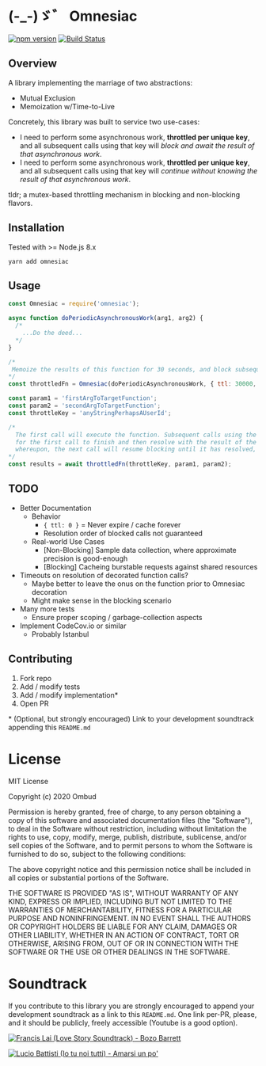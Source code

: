 # (-\_-)ゞ゛ Omnesiac

[![npm version](https://badge.fury.io/js/omnesiac.svg)](https://badge.fury.io/js/omnesiac)
[![Build Status](https://travis-ci.org/growombud/omnesiac.svg?branch=master)](https://travis-ci.org/growombud/omnesiac)

## Overview

A library implementing the marriage of two abstractions:

- Mutual Exclusion
- Memoization w/Time-to-Live

Concretely, this library was built to service two use-cases:

- I need to perform some asynchronous work, **throttled per unique key**, and all subsequent calls using that key will _block and await the result of that asynchronous work_.
- I need to perform some asynchronous work, **throttled per unique key**, and all subsequent calls using that key will _continue without knowing the result of that asynchronous work_.

tldr; a mutex-based throttling mechanism in blocking and non-blocking flavors.

## Installation

Tested with >= Node.js 8.x

`yarn add omnesiac`

## Usage

```javascript
const Omnesiac = require('omnesiac');

async function doPeriodicAsynchronousWork(arg1, arg2) {
  /* 
    ...Do the deed...
  */
}

/*
 Memoize the results of this function for 30 seconds, and block subsequent calls while the asynchronous work is in-flight
*/
const throttledFn = Omnesiac(doPeriodicAsynchronousWork, { ttl: 30000, blocking: true });

const param1 = 'firstArgToTargetFunction';
const param2 = 'secondArgToTargetFunction';
const throttleKey = 'anyStringPerhapsAUserId';

/*
  The first call will execute the function. Subsequent calls using the same throttleKey will wait
  for the first call to finish and then resolve with the result of the first call for the next 30 seconds,
  whereupon, the next call will resume blocking until it has resolved, and on...
*/
const results = await throttledFn(throttleKey, param1, param2);
```

## TODO

- Better Documentation
  - Behavior
    - `{ ttl: 0 }` = Never expire / cache forever
    - Resolution order of blocked calls not guaranteed
  - Real-world Use Cases
    - \[Non-Blocking\] Sample data collection, where approximate precision is good-enough
    - \[Blocking\] Cacheing burstable requests against shared resources
- Timeouts on resolution of decorated function calls?
  - Maybe better to leave the onus on the function prior to Omnesiac decoration
  - Might make sense in the blocking scenario
- Many more tests
  - Ensure proper scoping / garbage-collection aspects
- Implement CodeCov.io or similar
  - Probably Istanbul

## Contributing

1. Fork repo
2. Add / modify tests
3. Add / modify implementation\*
4. Open PR

\* (Optional, but strongly encouraged) Link to your development soundtrack appending this `README.md`

# License

MIT License

Copyright (c) 2020 Ombud

Permission is hereby granted, free of charge, to any person obtaining a copy
of this software and associated documentation files (the "Software"), to deal
in the Software without restriction, including without limitation the rights
to use, copy, modify, merge, publish, distribute, sublicense, and/or sell
copies of the Software, and to permit persons to whom the Software is
furnished to do so, subject to the following conditions:

The above copyright notice and this permission notice shall be included in all
copies or substantial portions of the Software.

THE SOFTWARE IS PROVIDED "AS IS", WITHOUT WARRANTY OF ANY KIND, EXPRESS OR
IMPLIED, INCLUDING BUT NOT LIMITED TO THE WARRANTIES OF MERCHANTABILITY,
FITNESS FOR A PARTICULAR PURPOSE AND NONINFRINGEMENT. IN NO EVENT SHALL THE
AUTHORS OR COPYRIGHT HOLDERS BE LIABLE FOR ANY CLAIM, DAMAGES OR OTHER
LIABILITY, WHETHER IN AN ACTION OF CONTRACT, TORT OR OTHERWISE, ARISING FROM,
OUT OF OR IN CONNECTION WITH THE SOFTWARE OR THE USE OR OTHER DEALINGS IN THE
SOFTWARE.

# Soundtrack

If you contribute to this library you are strongly encouraged to append your development soundtrack as a link to this `README.md`. One link per-PR, please, and it should be publicly, freely accessible (Youtube is a good option).

[![Francis Lai (Love Story Soundtrack) - Bozo Barrett](https://i.ytimg.com/vi/-j-KoAUln9U/hqdefault.jpg)](https://www.youtube.com/watch?v=-j-KoAUln9U)

[![Lucio Battisti (Io tu noi tutti) - Amarsi un po'](https://i.ytimg.com/vi/RQ5PdErrCJc/hqdefault.jpg)](https://www.youtube.com/watch?v=RQ5PdErrCJc)

